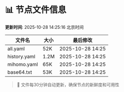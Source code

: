# 📊 节点文件信息

**更新时间**: 2025-10-28 14:25:16 北京时间

| 文件名 | 大小 | 最后修改 |
|--------|------|----------|
| all.yaml | 52K | 2025-10-28 14:25 |
| history.yaml | 1.2M | 2025-10-28 14:25 |
| mihomo.yaml | 65K | 2025-10-28 14:25 |
| base64.txt | 53K | 2025-10-28 14:25 |

> 🔄 文件每30分钟自动更新，确保节点的新鲜度和可用性
